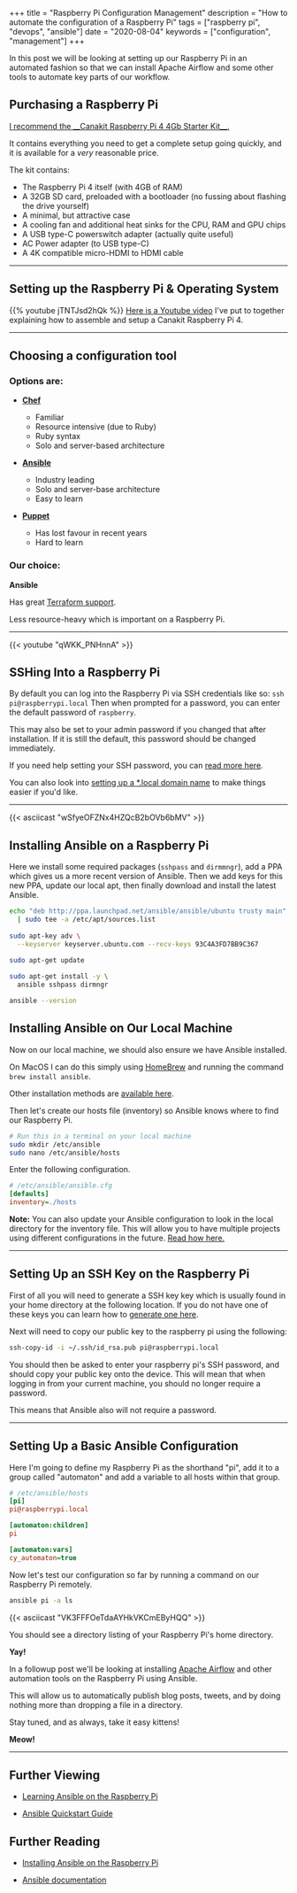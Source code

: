 +++
title = "Raspberry Pi Configuration Management"
description = "How to automate the configuration of a Raspberry Pi"
tags = ["raspberry pi", "devops", "ansible"]
date = "2020-08-04"
keywords = ["configuration", "management"]
+++

In this post we will be looking at setting up our Raspberry Pi in an automated fashion so that we can install Apache Airflow and some other tools to automate key parts of our workflow.

<!--more-->


## Purchasing a Raspberry Pi

<a target="_blank"  href="https://www.amazon.co.uk/gp/product/B07XH3HWTQ/ref=as_li_tl?ie=UTF8&camp=1634&creative=6738&creativeASIN=B07XH3HWTQ&linkCode=as2&tag=comyune-21&linkId=dbab78fff3656df9f3a66937af6c8e38">
I recommend the __Canakit Raspberry Pi 4 4Gb Starter Kit__.
</a>

It contains everything you need to get a complete setup going quickly, and it is available for a _very_ reasonable price.

The kit contains:

* The Raspberry Pi 4 itself (with 4GB of RAM)
* A 32GB SD card, preloaded with a bootloader (no fussing about flashing the drive yourself)
* A minimal, but attractive case
* A cooling fan and additional heat sinks for the CPU, RAM and GPU chips
* A USB type-C powerswitch adapter (actually quite useful)
* AC Power adapter (to USB type-C)
* A 4K compatible micro-HDMI to HDMI cable

---


## Setting up the Raspberry Pi & Operating System

{{% youtube jTNTJsd2hQk %}}
[Here is a Youtube video](https://www.youtube.com/watch?v=jTNTJsd2hQk)
I've put to together explaining how to assemble and setup a Canakit Raspberry Pi 4.

---


## Choosing a configuration tool


### Options are:

* [__Chef__](https://stackshare.io/chef)  
  - Familiar
  - Resource intensive (due to Ruby)
  - Ruby syntax
  - Solo and server-based architecture
  
* [__Ansible__](https://stackshare.io/ansible)  
  - Industry leading
  - Solo and server-base architecture
  - Easy to learn
  
* [__Puppet__](https://stackshare.io/puppet)  
  - Has lost favour in recent years
  - Hard to learn


### Our choice:

__Ansible__

Has great [Terraform support](https://www.hashicorp.com/resources/ansible-terraform-better-together/).

Less resource-heavy which is important on a Raspberry Pi.

---

{{< youtube "qWKK_PNHnnA" >}}


## SSHing Into a Raspberry Pi

By default you can log into the Raspberry Pi via SSH credentials like so:
`ssh pi@raspberrypi.local`
Then when prompted for a password, you can enter the default password of `raspberry`.

This may also be set to your admin password if you changed that after installation.
If it is still the default, this password should be changed immediately.

If you need help setting your SSH password, you can [read more here](https://www.shellhacks.com/raspberry-pi-default-password-how-to-change/).

You can also look into
[setting up a *.local domain name](https://www.howtogeek.com/167190/how-and-why-to-assign-the-.local-domain-to-your-raspberry-pi/)
to make things easier if you'd like.

---

{{< asciicast "wSfyeOFZNx4HZQcB2bOVb6bMV" >}}


## Installing Ansible on a Raspberry Pi

Here we install some required packages (`sshpass` and `dirmmngr`), add a PPA which gives us a more recent version of Ansible. Then we add keys for this new PPA, update our local apt, then finally download and install the latest Ansible.

```sh
echo "deb http://ppa.launchpad.net/ansible/ansible/ubuntu trusty main" \
  | sudo tee -a /etc/apt/sources.list
  
sudo apt-key adv \
  --keyserver keyserver.ubuntu.com --recv-keys 93C4A3FD7BB9C367
  
sudo apt-get update

sudo apt-get install -y \
  ansible sshpass dirmngr

ansible --version
```


## Installing Ansible on Our Local Machine

Now on our local machine, we should also ensure we have Ansible installed.

On MacOS I can do this simply using
[HomeBrew](https://brew.sh/)
and running the command `brew install ansible`.

Other installation methods are
[available here](https://docs.ansible.com/ansible/latest/installation_guide/intro_installation.html).

Then let's create our hosts file (inventory) so Ansible knows where to find our Raspberry Pi.

```sh
# Run this in a terminal on your local machine
sudo mkdir /etc/ansible
sudo nano /etc/ansible/hosts
```

Enter the following configuration.

```ini
# /etc/ansible/ansible.cfg
[defaults]
inventory=./hosts
```

__Note:__
You can also update your Ansible configuration to look in the local directory for the inventory file.
This will allow you to have multiple projects using different configurations in the future.
[Read how here.](https://www.rogerperkin.co.uk/network-automation/ansible/inventory-file/)


---


## Setting Up an SSH Key on the Raspberry Pi

First of all you will need to generate a SSH key key which is usually found in your home directory at the following location.
If you do not have one of these keys you can learn how to 
[generate one here](https://www.ssh.com/ssh/keygen/).

Next will need to copy our public key to the raspberry pi using the following:

```sh
ssh-copy-id -i ~/.ssh/id_rsa.pub pi@raspberrypi.local
```

You should then be asked to enter your raspberry pi's SSH password, and should copy your public key onto the device. This will mean that when logging in from your current machine, you should no longer require a password.

This means that Ansible also will not require a password.


---


## Setting Up a Basic Ansible Configuration

Here I'm going to define my Raspberry Pi as the shorthand "pi", add it to a group called "automaton" and add a variable to all hosts within that group.

```ini
# /etc/ansible/hosts
[pi]
pi@raspberrypi.local

[automaton:children]
pi

[automaton:vars]
cy_automaton=true
```


Now let's test our configuration so far by running a command on our Raspberry Pi remotely.

```sh
ansible pi -a ls
```

{{< asciicast "VK3FFFOeTdaAYHkVKCmEByHQQ" >}}

You should see a directory listing of your Raspberry Pi's home directory.

__Yay!__

In a followup post we'll be looking at installing
[Apache Airflow](https://airflow.apache.org/)
and other automation tools on the Raspberry Pi using Ansible.

This will allow us to automatically publish blog posts, tweets, and by doing nothing more than dropping a file in a directory.

Stay tuned, and as always, take it easy kittens!

__Meow!__

---

## Further Viewing

* [Learning Ansible on the Raspberry Pi](https://www.youtube.com/watch?v=XnIM2cxNVX0o)

* [Ansible Quickstart Guide](https://www.ansible.com/resources/videos/quick-start-video)



## Further Reading

* [Installing Ansible on the Raspberry Pi](https://www.theurbanpenguin.com/installing-ansible-on-the-raspberry-pi/)

* [Ansible documentation](https://docs.ansible.com)
